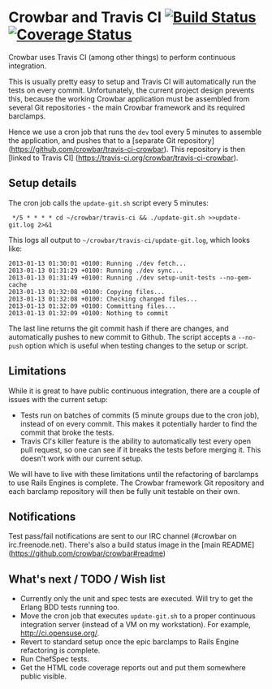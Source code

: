 # Crowbar and Travis CI [![Build Status](https://travis-ci.org/crowbar/travis-ci-crowbar.png?branch=master)](https://travis-ci.org/crowbar/travis-ci-crowbar) [![Coverage Status](https://coveralls.io/repos/crowbar/travis-ci-crowbar/badge.png?branch=master)](https://coveralls.io/r/crowbar/travis-ci-crowbar)

Crowbar uses Travis CI (among other things) to perform continuous integration.

This is usually pretty easy to setup and Travis CI will automatically run the
tests on every commit. Unfortunately, the current project design prevents this,
because the working Crowbar application must be assembled from several Git
repositories - the main Crowbar framework and its required barclamps.

Hence we use a cron job that runs the `dev` tool every 5 minutes to assemble
the application, and pushes that to a [separate Git repository]
(https://github.com/crowbar/travis-ci-crowbar). This repository is
then [linked to Travis CI]
(https://travis-ci.org/crowbar/travis-ci-crowbar).

## Setup details

The cron job calls the `update-git.sh` script every 5 minutes:

```
 */5 * * * * cd ~/crowbar/travis-ci && ./update-git.sh >>update-git.log 2>&1 
```

This logs all output to `~/crowbar/travis-ci/update-git.log`, which looks like:

```
2013-01-13 01:30:01 +0100: Running ./dev fetch...
2013-01-13 01:31:29 +0100: Running ./dev sync...
2013-01-13 01:31:49 +0100: Running ./dev setup-unit-tests --no-gem-cache
2013-01-13 01:32:08 +0100: Copying files...
2013-01-13 01:32:08 +0100: Checking changed files...
2013-01-13 01:32:09 +0100: Committing files...
2013-01-13 01:32:09 +0100: Nothing to commit
```

The last line returns the git commit hash if there are changes, and
automatically pushes to new commit to Github. The script accepts a `--no-push`
option which is useful when testing changes to the setup or script.

## Limitations

While it is great to have public continuous integration, there are a couple of
issues with the current setup:

* Tests run on batches of commits (5 minute groups due to the cron job),
  instead of on every commit. This makes it potentially harder to find the
  commit that broke the tests.
* Travis CI's killer feature is the ability to automatically test every open
  pull request, so one can see if it breaks the tests before merging it. This
  doesn't work with our current setup.

We will have to live with these limitations until the refactoring of barclamps
to use Rails Engines is complete. The Crowbar framework Git repository and
each barclamp repository will then be fully unit testable on their own.

## Notifications

Test pass/fail notifications are sent to our IRC channel (#crowbar on
irc.freenode.net). There's also a build status image in the [main README]
(https://github.com/crowbar/crowbar#readme)

## What's next / TODO / Wish list

* Currently only the unit and spec tests are executed. Will try to get the
  Erlang BDD tests running too.
* Move the cron job that executes `update-git.sh` to a proper continuous
  integration server (instead of a VM on my workstation). For example,
  http://ci.opensuse.org/.
* Revert to standard setup once the epic barclamps to Rails Engine refactoring
  is complete.
* Run ChefSpec tests.
* Get the HTML code coverage reports out and put them somewhere public visible.
